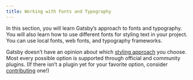 ```yaml
---
title: Working with Fonts and Typography
---
```


In this section, you will learn Gatsby’s approach to fonts and typography. You will also learn how to use different fonts for styling text in your project. You can use local fonts, web fonts, and typography frameworks.

Gatsby doesn’t have an opinion about which [styling approach](/docs/styling/) you choose. Most every possible option is supported through official and community plugins. (If there isn’t a plugin yet for your favorite option, consider [contributing](/docs/creating-plugins) one!)

<GuideList slug={props.slug} />
